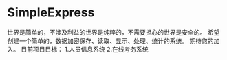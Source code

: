 # SimpleExpress
世界是简单的，不涉及利益的世界是纯粹的，不需要担心的世界是安全的。
希望创建一个简单的，数据加密保存、读取、显示、处理、统计的系统。
期待您的加入。
目前项目目标：
1.人员信息系统
2.在线考务系统
